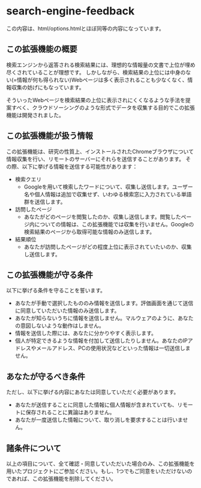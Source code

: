 # search-engine-feedback

この内容は、html/options.htmlとほぼ同等の内容になっています。

## この拡張機能の概要
検索エンジンから返答される検索結果には、理想的な情報量の文書で上位が埋め尽くされていることが理想です。
しかしながら、検索結果の上位には中身のない(=情報が何も得られない)Webページは多く表示されることも少なくなく、情報収集の妨げにもなっています。

そういったWebページを検索結果の上位に表示されにくくなるような手法を提案すべく、クラウドソーシングのような形式でデータを収集する目的でこの拡張機能は開発されました。

## この拡張機能が扱う情報
この拡張機能は、研究の性質上、インストールされたChromeブラウザについて情報収集を行い、リモートのサーバーにそれらを送信することがあります。
その際、以下に挙げる情報を送信する可能性があります：

- 検索クエリ
    - Googleを用いて検索したワードについて、収集し送信します。ユーザー名や個人情報は追加で収集せず、いわゆる検索窓に入力されている単語群を送信します。
- 訪問したページ
    - あなたがどのページを閲覧したのか、収集し送信します。閲覧したページ内についての情報は、この拡張機能では収集を行いません。Googleの検索結果のページから取得可能な情報のみ送信します。
- 結果順位
    - あなたが訪問したページがどの程度上位に表示されていたいのか、収集し送信します。

## この拡張機能が守る条件
以下に挙げる条件を守ることを誓います。

- あなたが手動で選択したもののみ情報を送信します。評価画面を通じて送信に同意していただいた情報のみ送信します。
- あなたが知らないうちに情報を送信しません。マルウェアのように、あなたの意図しないような動作はしません。
- 情報を送信した際には、あなたに分かりやすく表示します。
- 個人が特定できるような情報を付加して送信したりしません。あなたのIPアドレスやメールアドレス、PCの使用状況などといった情報は一切送信しません。

## あなたが守るべき条件
ただし、以下に挙げる内容にあなたは同意していただく必要があります。

- あなたが送信することに同意した情報に個人情報が含まれていても、リモートに保存されることに異論はありません。
- あなたが一度送信した情報について、取り消しを要求することは行いません。

## 諸条件について
以上の項目について、全て確認・同意していただいた場合のみ、この拡張機能を用いたプロジェクトにご参加ください。もし、1つでもご同意をいただけないのであれば、この拡張機能を削除してください。
